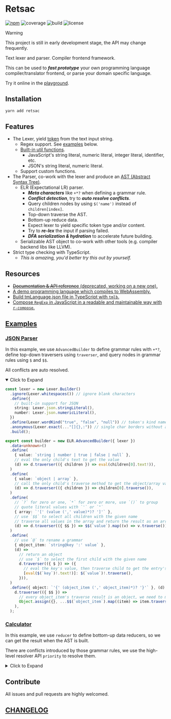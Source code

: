 # Retsac

[![npm](https://img.shields.io/npm/v/retsac?style=flat-square)](https://www.npmjs.com/package/retsac)
![coverage](https://img.shields.io/codecov/c/github/DiscreteTom/retsac?style=flat-square)
![build](https://img.shields.io/github/actions/workflow/status/DiscreteTom/retsac/publish.yml?style=flat-square)
![license](https://img.shields.io/github/license/DiscreteTom/retsac?style=flat-square)



> [!WARNING]
> This project is still in early development stage, the API may change frequently.

Text lexer and parser. Compiler frontend framework.

This can be used to **_fast prototype_** your own programming language compiler/translator frontend, or parse your domain specific language.

Try it online in the [playground](https://dttk.discretetom.com/js-playground?crushed=%28%27dependencieV%27https%253A%252F%252Fcdn.jsdelivr.net%252Fnpm%252FN%25400.16.1%252Fdist%252FN.min.js%27%255D%7EcellVKPZpaZC_LQ%252C%2520ELRH9NOtrue%7Eid%210%29%252CKWrite%2520the%2520PMrClQqLQ.BUer%257BYaI%252F123%252FH*bUz%253B--J_pMrHqELR.AdvancedBUerFlQHYXI%255C%27a%255C%27H*bUFXI%2522X%2522%252C%2520checkAllItrueH%257D%253BD4418%29%252CKPMCZs9pMr.pMAll%257B%2522123%2522%257D-Jroot9Zs.buffer%255B0%255D--console.log%257Broot.toTZeStringz%257DD5544%29%255D%7EpanelVG5544%252CG4418%255D%29*%257D-%2520%2520%2520%2520.-%255Cr%255Cn9%2520%253D%2520C%27%7Ecode%21%27JDOfalse%7Eid%21GF%257B_G170372543H%2520%29I%253A%2520Jconst%2520K%28%27name%21%27MarseNZtsacO%27%7EZadonly%21QexerUuildVs%21%255BXentryY*defineFZre_%28%2520q9new%2520z%257B%257D%2501zq_ZYXVUQONMKJIHGFDC9-*_).

## Installation

```bash
yarn add retsac
```

## Features

- The Lexer, yield [token](https://github.com/DiscreteTom/retsac/blob/main/src/lexer/model/token.ts) from the text input string.
  - Regex support. See [examples](#examples) below.
  - [Built-in util functions](https://github.com/DiscreteTom/retsac/tree/main/src/lexer/utils).
    - JavaScript's string literal, numeric literal, integer literal, identifier, etc.
    - JSON's string literal, numeric literal.
  - Support custom functions.
- The Parser, co-work with the lexer and produce an [AST (Abstract Syntax Tree)](https://github.com/DiscreteTom/retsac/blob/main/src/parser/ast).
  - ELR (Expectational LR) parser.
    - **_Meta characters_** like `+*?` when defining a grammar rule.
    - **_Conflict detection_**, try to **_auto resolve conflicts_**.
    - Query children nodes by using `$('name')` instead of `children[index]`.
    - Top-down traverse the AST.
    - Bottom-up reduce data.
    - Expect lexer to yield specific token type and/or content.
    - Try to **_re-lex_** the input if parsing failed.
    - **_DFA serialization & hydration_** to accelerate future building.
  - Serializable AST object to co-work with other tools (e.g. compiler backend libs like LLVM).
- Strict type checking with TypeScript.
  - _This is amazing, you'd better try this out by yourself._

## Resources

- [~~Documentation & API reference~~ (deprecated, working on a new one).](https://discretetom.github.io/retsac/)
- [A demo programming language which compiles to WebAssembly.](https://github.com/DiscreteTom/dt0)
- [Build tmLanguage.json file in TypeScript with `tmlb`.](https://github.com/DiscreteTom/tmlb)
- [Compose `RegExp` in JavaScript in a readable and maintainable way with `r-compose`.](https://github.com/DiscreteTom/r-compose)
<!-- - [VSCode extension.](https://github.com/DiscreteTom/vscode-retsac) -->

## [Examples](https://github.com/DiscreteTom/retsac/tree/main/examples)

### [JSON Parser](https://github.com/DiscreteTom/retsac/blob/main/examples/parser/json/json.ts)

In this example, we use `AdvancedBuilder` to define grammar rules with `+*?`, define top-down traversers using `traverser`, and query nodes in grammar rules using `$` and `$$`.

All conflicts are auto resolved.

<details open><summary>Click to Expand</summary>

```ts
const lexer = new Lexer.Builder()
  .ignore(Lexer.whitespaces()) // ignore blank characters
  .define({
    // built-in support for JSON
    string: Lexer.json.stringLiteral(),
    number: Lexer.json.numericLiteral(),
  })
  .define(Lexer.wordKind("true", "false", "null")) // token's kind name equals to the literal value
  .anonymous(Lexer.exact(..."[]{},:")) // single char borders without a kind name
  .build();

export const builder = new ELR.AdvancedBuilder({ lexer })
  .data<unknown>()
  .define(
    { value: `string | number | true | false | null` },
    // eval the only child's text to get the value
    (d) => d.traverser(({ children }) => eval(children[0].text!)),
  )
  .define(
    { value: `object | array` },
    // call the only child's traverse method to get the object/array value
    (d) => d.traverser(({ children }) => children[0].traverse()),
  )
  .define(
    // `?` for zero or one, `*` for zero or more, use `()` to group
    // quote literal values with `'` or `"`
    { array: `'[' (value (',' value)*)? ']'` },
    // use `$$` to select all children with the given name
    // traverse all values in the array and return the result as an array
    (d) => d.traverser(({ $$ }) => $$(`value`).map((v) => v.traverse())),
  )
  .define(
    // use `@` to rename a grammar
    { object_item: `string@key ':' value` },
    (d) =>
      // return an object
      // use `$` to select the first child with the given name
      d.traverser(({ $ }) => ({
        // eval the key's value, then traverse child to get the entry's value
        [eval($(`key`)!.text!)]: $(`value`)!.traverse(),
      })),
  )
  .define({ object: `'{' (object_item (',' object_item)*)? '}'` }, (d) =>
    d.traverser(({ $$ }) =>
      // every object_item's traverse result is an object, we need to merge them.
      Object.assign({}, ...$$(`object_item`).map((item) => item.traverse())),
    ),
  );
```

</details>

### [Calculator](https://github.com/DiscreteTom/retsac/blob/main/examples/parser/calculator/calculator.ts)

In this example, we use `reducer` to define bottom-up data reducers, so we can get the result when the AST is built.

There are conflicts introduced by those grammar rules, we use the high-level resolver API `priority` to resolve them.

<details><summary>Click to Expand</summary>

```ts
const lexer = new Lexer.Builder()
  .ignore(Lexer.whitespaces()) // ignore blank characters
  .define({ number: /[0-9]+(?:\.[0-9]+)?/ })
  .anonymous(Lexer.exact(..."+-*/()")) // operators
  .build();

export const builder = new ELR.ParserBuilder({ lexer })
  .data<number>()
  .define({ exp: "number" }, (d) =>
    // the result of the reducer will be stored in the node's value
    d.reducer(({ matched }) => Number(matched[0].text)),
  )
  .define({ exp: `'-' exp` }, (d) => d.reducer(({ values }) => -values[1]!))
  .define({ exp: `'(' exp ')'` }, (d) => d.reducer(({ values }) => values[1]))
  .define({ exp: `exp '+' exp` }, (d) =>
    d.reducer(({ values }) => values[0]! + values[2]!),
  )
  .define({ exp: `exp '-' exp` }, (d) =>
    d.reducer(({ values }) => values[0]! - values[2]!),
  )
  .define({ exp: `exp '*' exp` }, (d) =>
    d.reducer(({ values }) => values[0]! * values[2]!),
  )
  .define({ exp: `exp '/' exp` }, (d) =>
    d.reducer(({ values }) => values[0]! / values[2]!),
  )
  .priority(
    { exp: `'-' exp` }, // highest priority
    [{ exp: `exp '*' exp` }, { exp: `exp '/' exp` }],
    [{ exp: `exp '+' exp` }, { exp: `exp '-' exp` }], // lowest priority
  );
```

</details>

## Contribute

All issues and pull requests are highly welcomed.

## [CHANGELOG](https://github.com/DiscreteTom/retsac/blob/main/CHANGELOG.md)

